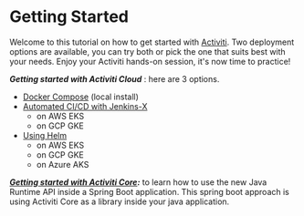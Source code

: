 # Getting Started

Welcome to this tutorial on how to get started with [Activiti](../). Two deployment options are available, you can try both or pick the one that suits best with your needs. Enjoy your Activiti hands-on session, it's now time to practice!

_**Getting started with Activiti Cloud**_ : here are 3 options.

* [Docker Compose](getting-started-activiti-cloud/getting-started-docker-compose.md) \(local install\)
* [Automated CI/CD with Jenkins-X](getting-started-activiti-cloud/getting-started-activiti-cloud-jx/)
  * on AWS EKS
  * on GCP GKE
* [Using Helm](getting-started-activiti-cloud/)
  * on AWS EKS
  * on GCP GKE
  * on Azure AKS

[_**Getting started with Activiti Core**_](getting-started-activiti-core.md)_**:**_ to learn how to use the new Java Runtime API inside a Spring Boot application. This spring boot approach is using Activiti Core as a library inside your java application.



